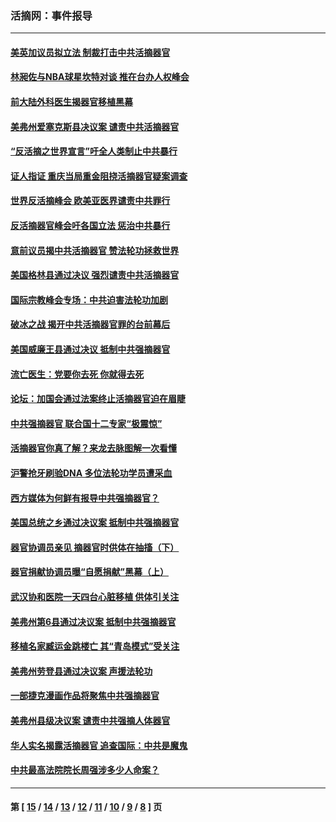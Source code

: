 ### 活摘网：事件报导
---
#### [美英加议员拟立法 制裁打击中共活摘器官](../../pages/nf5877/n13430251.md?12280430) 
#### [林昶佐与NBA球星坎特对谈 推在台办人权峰会](../../pages/nf5877/n13414467.md?12280430) 
#### [前大陆外科医生揭器官移植黑幕](../../pages/nf5877/n13401416.md?12280430) 
#### [美弗州爱塞克斯县决议案 谴责中共活摘器官](../../pages/nf5877/n13320919.md?12280430) 
#### [“反活摘之世界宣言”吁全人类制止中共暴行](../../pages/nf5877/n13259730.md?12280430) 
#### [证人指证 重庆当局重金阻挠活摘器官疑案调查](../../pages/nf5877/n13259127.md?12280430) 
#### [世界反活摘峰会 欧美亚医界谴责中共罪行](../../pages/nf5877/n13253550.md?12280430) 
#### [反活摘器官峰会吁各国立法 惩治中共暴行](../../pages/nf5877/n13245052.md?12280430) 
#### [意前议员揭中共活摘器官 赞法轮功拯救世界](../../pages/nf5877/n13203445.md?12280430) 
#### [美国格林县通过决议 强烈谴责中共活摘器官](../../pages/nf5877/n13119367.md?12280430) 
#### [国际宗教峰会专场：中共迫害法轮功加剧](../../pages/nf5877/n13088279.md?12280430) 
#### [破冰之战 揭开中共活摘器官罪的台前幕后](../../pages/nf5877/n13082457.md?12280430) 
#### [美国威廉王县通过决议 抵制中共强摘器官](../../pages/nf5877/n13056521.md?12280430) 
#### [流亡医生：党要你去死 你就得去死](../../pages/nf5877/n13052835.md?12280430) 
#### [论坛：加国会通过法案终止活摘器官迫在眉睫](../../pages/nf5877/n13029839.md?12280430) 
#### [中共强摘器官 联合国十二专家“极震惊”](../../pages/nf5877/n13024313.md?12280430) 
#### [活摘器官你真了解？来龙去脉图解一次看懂](../../pages/nf5877/n13013820.md?12280430) 
#### [沪警抢牙刷验DNA 多位法轮功学员遭采血](../../pages/nf5877/n12969218.md?12280430) 
#### [西方媒体为何鲜有报导中共强摘器官？](../../pages/nf5877/n12932034.md?12280430) 
#### [美国总统之乡通过决议案 抵制中共强摘器官](../../pages/nf5877/n12908242.md?12280430) 
#### [器官协调员亲见 摘器官时供体在抽搐（下）](../../pages/nf5877/n12898622.md?12280430) 
#### [器官捐献协调员曝“自愿捐献”黑幕（上）](../../pages/nf5877/n12878830.md?12280430) 
#### [武汉协和医院一天四台心脏移植 供体引关注](../../pages/nf5877/n12863175.md?12280430) 
#### [美弗州第6县通过决议案 抵制中共强摘器官](../../pages/nf5877/n12805218.md?12280430) 
#### [移植名家臧运金跳楼亡 其“青岛模式”受关注](../../pages/nf5877/n12803746.md?12280430) 
#### [美弗州劳登县通过决议案 声援法轮功](../../pages/nf5877/n12785715.md?12280430) 
#### [一部捷克漫画作品将聚焦中共强摘器官](../../pages/nf5877/n12785954.md?12280430) 
#### [美弗州县级决议案 谴责中共强摘人体器官](../../pages/nf5877/n12721290.md?12280430) 
#### [华人实名揭露活摘器官 追查国际：中共是魔鬼](../../pages/nf5877/n12691724.md?12280430) 
#### [中共最高法院院长周强涉多少人命案？](../../pages/nf5877/n12678074.md?12280430) 

---
#### 第 [ [15](./15.md?12280430) / [14](./14.md?12280430) / [13](./13.md?12280430) / [12](./12.md?12280430) / [11](./11.md?12280430) / [10](./10.md?12280430) / [9](./9.md?12280430) / [8](./8.md?12280430) ] 页
